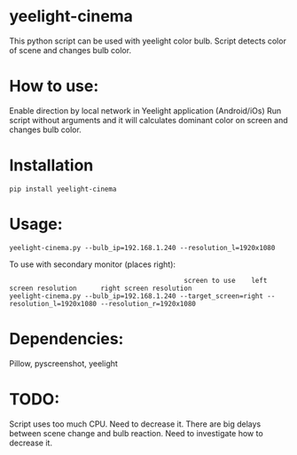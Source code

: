 # yeelight-cinema
This python script can be used with yeelight color bulb.
Script detects color of scene and changes bulb color.

# How to use:
Enable direction by local network in Yeelight application (Android/iOs)
Run script without arguments and it will calculates dominant color on screen and changes bulb color.

# Installation 

    pip install yeelight-cinema

# Usage:
    yeelight-cinema.py --bulb_ip=192.168.1.240 --resolution_l=1920x1080

To use with secondary monitor (places right):

                                                screen to use    left screen resolution      right screen resolution
    yeelight-cinema.py --bulb_ip=192.168.1.240 --target_screen=right --resolution_l=1920x1080 --resolution_r=1920x1080

# Dependencies:
Pillow, pyscreenshot, yeelight

# TODO:
Script uses too much CPU. Need to decrease it.
There are big delays between scene change and bulb reaction. Need to investigate how to decrease it.

